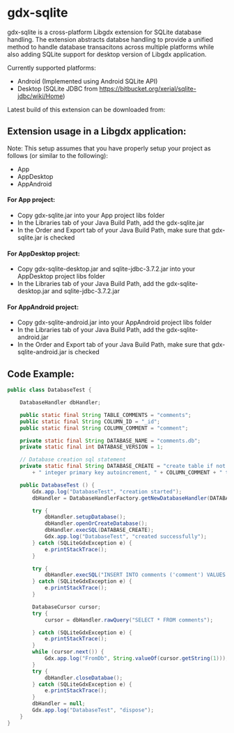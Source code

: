 # gdx-sqlite

gdx-sqlite is a cross-platform Libgdx extension for SQLite database handling. The extension abstracts databse handling to provide a unified method to handle database transacitons across multiple platforms while also adding SQLite support for desktop version of Libgdx application.

Currently supported platforms:
- Android (Implemented using Android SQLite API)
- Desktop (SQLite JDBC from https://bitbucket.org/xerial/sqlite-jdbc/wiki/Home)

Latest build of this extension can be downloaded from: 

## Extension usage in a Libgdx application:

Note: This setup assumes that you have properly setup your project as follows (or similar to the following):
 - App
 - AppDesktop
 - AppAndroid

#### For App project:
 - Copy gdx-sqlite.jar into your App project libs folder
 - In the Libraries tab of your Java Build Path, add the gdx-sqlite.jar
 - In the Order and Export tab of your Java Build Path, make sure that gdx-sqlite.jar is checked

#### For AppDesktop project:
 - Copy gdx-sqlite-desktop.jar and sqlite-jdbc-3.7.2.jar into your AppDesktop project libs folder
 - In the Libraries tab of your Java Build Path, add the gdx-sqlite-desktop.jar and sqlite-jdbc-3.7.2.jar

#### For AppAndroid project:
 - Copy gdx-sqlite-android.jar into your AppAndroid project libs folder
 - In the Libraries tab of your Java Build Path, add the gdx-sqlite-android.jar
 - In the Order and Export tab of your Java Build Path, make sure that gdx-sqlite-android.jar is checked

## Code Example:
```java
public class DatabaseTest {

	DatabaseHandler dbHandler;

	public static final String TABLE_COMMENTS = "comments";
	public static final String COLUMN_ID = "_id";
	public static final String COLUMN_COMMENT = "comment";

	private static final String DATABASE_NAME = "comments.db";
	private static final int DATABASE_VERSION = 1;

	// Database creation sql statement
	private static final String DATABASE_CREATE = "create table if not exists " + TABLE_COMMENTS + "(" + COLUMN_ID
		+ " integer primary key autoincrement, " + COLUMN_COMMENT + " text not null);";

	public DatabaseTest () {
		Gdx.app.log("DatabaseTest", "creation started");
		dbHandler = DatabaseHandlerFactory.getNewDatabaseHandler(DATABASE_NAME, DATABASE_VERSION, DATABASE_CREATE, null);

		try {
			dbHandler.setupDatabase();
			dbHandler.openOrCreateDatabase();
			dbHandler.execSQL(DATABASE_CREATE);
			Gdx.app.log("DatabaseTest", "created successfully");
		} catch (SQLiteGdxException e) {
			e.printStackTrace();
		}

		try {
			dbHandler.execSQL("INSERT INTO comments ('comment') VALUES ('This is a test comment')");
		} catch (SQLiteGdxException e) {
			e.printStackTrace();
		}

		DatabaseCursor cursor;
		try {
			cursor = dbHandler.rawQuery("SELECT * FROM comments");

		} catch (SQLiteGdxException e) {
			e.printStackTrace();
		}
		while (cursor.next()) {
			Gdx.app.log("FromDb", String.valueOf(cursor.getString(1)));
		}
		try {
			dbHandler.closeDatabae();
		} catch (SQLiteGdxException e) {
			e.printStackTrace();
		}
		dbHandler = null;
		Gdx.app.log("DatabaseTest", "dispose");
	}
}
```


